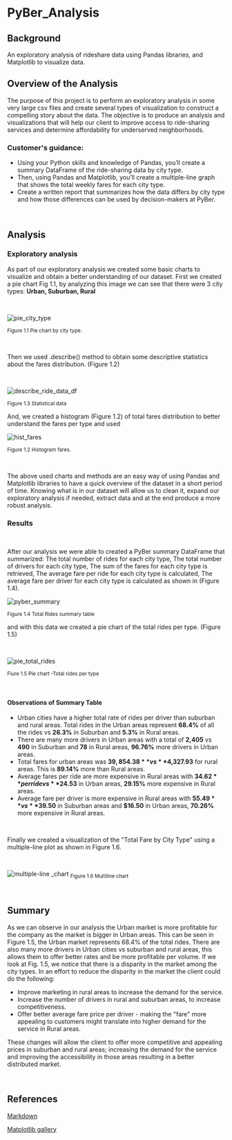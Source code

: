 # PyBer_Analysis
## Background

An exploratory analysis of rideshare data using Pandas libraries, and Matplotlib to visualize data.

## Overview of the Analysis

The purpose of this project is to perform an exploratory analysis in some very large csv files and create several types of visualization to construct  a compelling story about the data. The objective is to produce an analysis and visualizations that will help our client to improve access to ride-sharing services and determine affordability for underserved neighborhoods.

### Customer's guidance:
- Using your Python skills and knowledge of Pandas, you’ll create a summary DataFrame of the ride-sharing data by city type. 
- Then, using Pandas and Matplotlib, you’ll create a multiple-line graph that shows the total weekly fares for each city type.
- Create a written report that summarizes how the data differs by city type and how those differences can be used by decision-makers at PyBer.

 
 <br/>

## Analysis
### Exploratory analysis
As part of our exploratory analysis we created some basic charts to visualize and obtain a better understanding of our dataset. First we created a pie chart Fig 1.1, by analyzing this image we can see that there were 3 city types: **Urban, Suburban, Rural**

<br/>

![pie_city_type](./Images/pie_city_type.png)

<sub>Figure 1.1 Pie chart by city type.

<br/>

Then we used .describe() method to obtain some descriptive statistics about the fares distribution. (Figure 1.2)

<br/>

![describe_ride_data_df](./Images/describe_ride_data_df.png)

<sub> Figure 1.3 Statistical data

And, we created a histogram (Figure 1.2) of total fares distribution to better understand the fares per type and used 

![hist_fares](./Images/hist_fare.png)

<sub>Figure 1.2 Histogram fares.

<br/>

The above used charts and methods are an easy way of using Pandas and Matplotlib libraries to have a quick overview of the dataset in a short period of time. Knowing what is in our dataset will allow us to clean it, expand our exploratory analysis if needed, extract data and at the end produce a more robust analysis.

### Results

<br/>

After our analysis we were able to created a PyBer summary DataFrame that summarized: The total number of rides for each city type, The total number of drivers for each city type, The sum of the fares for each city type is retrieved, ​The average fare per ride for each city type is calculated, The average fare per driver for each city type is calculated as shown in (Figure 1.4).

![pyber_summary](./Images/pyber_ride_summary_df.png)

<sub>Figure 1.4 Total Rides summary table

and with this data we created a pie chart of the total rides per type. (Figure 1.5)

<br/>

![pie_total_rides](./Images/pie_total_rides.png)

<sub> Fiure 1.5 Pie chart -Total rides per type

<br/>

#### Observations of Summary Table
- Urban cities have a higher total rate of rides per driver than suburban and rural areas. Total rides in the Urban areas represent **68.4%** of all the rides vs **26.3%** in Suburban and **5.3%** in Rural areas.
- There are many more drivers in Urban areas with a total of **2,405** vs **490** in Suburban and **78** in Rural areas, **96.76%** more drivers in Urban areas.
- Total fares for urban areas was **$39,854.38** vs **$4,327.93** for rural areas. This is **89.14%** more than Rural areas.
- Average fares per ride are more expensive in Rural areas with **$34.62** per ride vs **$24.53**  in Urban areas, **29.15%** more expensive in Rural areas.
- Average fare per driver is more expensive in Rural areas with **$55.49** vs **$39.50** in Suburban areas and **$16.50** in Urban areas,  **70.26%** more expensive in Rural areas.


<br/>


Finally we created a visualization of the "Total Fare by City Type" using a multiple-line plot as shown in Figure 1.6.

<br/>

![multiple-line _chart](./analysis/PyBer_fare_summary.png)
<sub>Figure 1.6 Multiline chart

<br/>


## Summary

As we can observe in our analysis the Urban market is more profitable for the company as the market is bigger in Urban areas. This can be seen in Figure 1.5, the Urban market represents 68.4% of the total rides. There are also many more drivers in Urban cities vs suburban and rural areas, this allows them to offer better rates and be more profitable per volume. 
If we look at Fig. 1.5, we notice that there is a disparity in the market among the city types. In an effort to reduce the disparity in the market the client could do the following:

- Improve marketing in rural areas to increase the demand for the service.
- Increase the number of drivers in rural and suburban areas, to increase competitiveness.
- Offer better average fare price per driver - making the "fare" more appealing to customers might translate into higher demand for the service in Rural areas.

These changes will allow the client to offer more competitive and appealing prices in suburban and rural areas; increasing the demand for the service and improving the accessibility in those areas resulting in a better distributed market.

<br/>

## References

[Markdown](https://docs.github.com/en/get-started/writing-on-github/getting-started-with-writing-and-formatting-on-github/basic-writing-and-formatting-syntax)

[Matplotlib gallery](https://matplotlib.org/stable/gallery/index.html)
